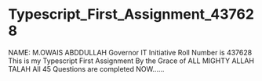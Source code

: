 # Typescript_First_Assignment_437628
NAME: M.OWAIS ABDDULLAH
Governor IT Initiative Roll Number is 437628
This is my Typescript First Assignment
By the Grace of ALL MIGHTY ALLAH TALAH
All 45 Questions are completed NOW......
